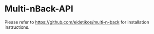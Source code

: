 # Multi-nBack-API

Please refer to https://github.com/eidetikos/multi-n-back for installation instructions.
